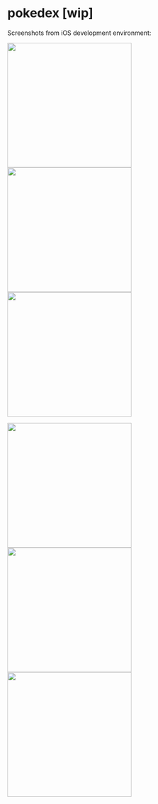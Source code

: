 # pokedex [wip]

Screenshots from iOS development environment:

<img src="https://i.imgur.com/tTmaFyN.png" width="280"> <img src="https://i.imgur.com/VjE5KYW.png" width="280"> <img src="https://i.imgur.com/PwfUYd0.png" width="280">

<img src="https://i.imgur.com/hNWEzYu.png" width="280"> <img src="https://i.imgur.com/cnle3P8.png" width="280"> <img src="https://i.imgur.com/FPc8VCK.png" width="280">
